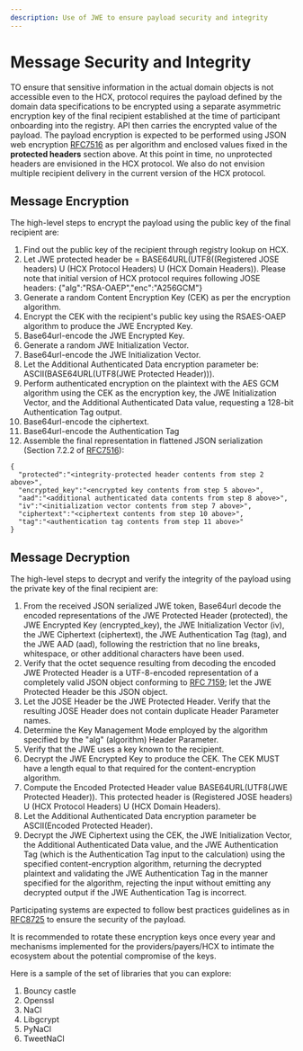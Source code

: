 ```yaml
---
description: Use of JWE to ensure payload security and integrity
---
```


# Message Security and Integrity

TO ensure that sensitive information in the actual domain objects is not accessible even to the HCX, protocol requires the payload defined by the domain data specifications to be encrypted using a separate asymmetric encryption key of the final recipient established at the time of participant onboarding into the registry. API then carries the encrypted value of the payload. The payload encryption is expected to be performed using JSON web encryption [RFC7516](https://datatracker.ietf.org/doc/html/rfc7516) as per algorithm and enclosed values fixed in the **protected headers** section above. At this point in time, no unprotected headers are envisioned in the HCX protocol. We also do not envision multiple recipient delivery in the current version of the HCX protocol.

## **Message Encryption**

The high-level steps to encrypt the payload using the public key of the final recipient are:

1. Find out the public key of the recipient through registry lookup on HCX.
2. Let JWE protected header be = BASE64URL(UTF8((Registered JOSE headers) U (HCX Protocol Headers) U (HCX Domain Headers)). Please note that initial version of HCX protocol requires following JOSE headers: {"alg":"RSA-OAEP","enc":"A256GCM"}
3. Generate a random Content Encryption Key (CEK) as per the encryption algorithm.
4. Encrypt the CEK with the recipient's public key using the RSAES-OAEP algorithm to produce the JWE Encrypted Key.
5. Base64url-encode the JWE Encrypted Key.
6. Generate a random JWE Initialization Vector.
7. Base64url-encode the JWE Initialization Vector.
8. Let the Additional Authenticated Data encryption parameter be: ASCII(BASE64URL(UTF8(JWE Protected Header))).
9. Perform authenticated encryption on the plaintext with the AES GCM algorithm using the CEK as the encryption key, the JWE Initialization Vector, and the Additional Authenticated Data value, requesting a 128-bit Authentication Tag output.
10. Base64url-encode the ciphertext.
11. Base64url-encode the Authentication Tag
12. Assemble the final representation in flattened JSON serialization (Section 7.2.2 of [RFC7516](https://datatracker.ietf.org/doc/html/rfc7516#section-7.2.2)):

```
{
  "protected":"<integrity-protected header contents from step 2 above>",
  "encrypted_key":"<encrypted key contents from step 5 above>",
  "aad":"<additional authenticated data contents from step 8 above>",
  "iv":"<initialization vector contents from step 7 above>",
  "ciphertext":"<ciphertext contents from step 10 above>",
  "tag":"<authentication tag contents from step 11 above>"
}
```

## **Message Decryption**

The high-level steps to decrypt and verify the integrity of the payload using the private key of the final recipient are:

1. From the received JSON serialized JWE token, Base64url decode the encoded representations of the JWE Protected Header (protected), the JWE Encrypted Key (encrypted\_key), the JWE Initialization Vector (iv), the JWE Ciphertext (ciphertext), the JWE Authentication Tag (tag), and the JWE AAD (aad), following the restriction that no line breaks, whitespace, or other additional characters have been used.
2. Verify that the octet sequence resulting from decoding the encoded JWE Protected Header is a UTF-8-encoded representation of a completely valid JSON object conforming to [RFC 7159](https://datatracker.ietf.org/doc/html/rfc7159); let the JWE Protected Header be this JSON object.
3. Let the JOSE Header be the JWE Protected Header. Verify that the resulting JOSE Header does not contain duplicate Header Parameter names.
4. Determine the Key Management Mode employed by the algorithm specified by the "alg" (algorithm) Header Parameter.
5. Verify that the JWE uses a key known to the recipient.
6. Decrypt the JWE Encrypted Key to produce the CEK. The CEK MUST have a length equal to that required for the content-encryption algorithm.
7. Compute the Encoded Protected Header value BASE64URL(UTF8(JWE Protected Header)). This protected header is (Registered JOSE headers) U (HCX Protocol Headers) U (HCX Domain Headers).
8. Let the Additional Authenticated Data encryption parameter be ASCII(Encoded Protected Header).
9. Decrypt the JWE Ciphertext using the CEK, the JWE Initialization Vector, the Additional Authenticated Data value, and the JWE Authentication Tag (which is the Authentication Tag input to the calculation) using the specified content-encryption algorithm, returning the decrypted plaintext and validating the JWE Authentication Tag in the manner specified for the algorithm, rejecting the input without emitting any decrypted output if the JWE Authentication Tag is incorrect.

Participating systems are expected to follow best practices guidelines as in [RFC8725](https://datatracker.ietf.org/doc/html/rfc8725) to ensure the security of the payload.

It is recommended to rotate these encryption keys once every year and mechanisms implemented for the providers/payers/HCX to intimate the ecosystem about the potential compromise of the keys.

Here is a sample of the set of libraries that you can explore:

1. Bouncy castle
2. Openssl
3. NaCl
4. Libgcrypt
5. PyNaCl
6. TweetNaCl
